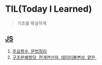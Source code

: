 # TIL(Today I Learned)
>기초를 확실하게

## [JS](https://github.com/mangyun/TIL/tree/main/JS)
1. [주요함수, 문법정리](https://github.com/mangyun/TIL/blob/main/JS/JS%20%EC%A0%95%EB%A6%AC%201.js) 
2. [구조분해할당, 전개연산자, 데이터불변성, 얕은,](https://github.com/mangyun/TIL/blob/main/JS/JS%20%EC%A0%95%EB%A6%AC%202.js)

